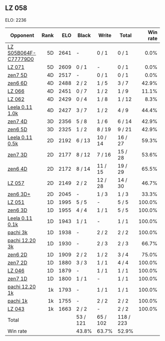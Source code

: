 ## LZ 058 ##

ELO: 2236

Opponent | Rank | ELO | Black | Write | Total | Win rate
---------|-----:|----:|-------|-------|-------|-------:
[LZ S05B064F-C77779D0](LZ%20S05B064F-C77779D0.md) | 5D | 2641 | - | 0 / 1 | 0 / 1 | 0.0%
[LZ 071](LZ%20071.md) | 5D | 2609 | 0 / 1 | - | 0 / 1 | 0.0%
[zen7 5D](zen7%205D.md) | 4D | 2517 | - | 0 / 1 | 0 / 1 | 0.0%
[zen6 6D](zen6%206D.md) | 4D | 2488 | 2 / 2 | 1 / 5 | 3 / 7 | 42.9%
[LZ 066](LZ%20066.md) | 4D | 2451 | 0 / 7 | 1 / 2 | 1 / 9 | 11.1%
[LZ 062](LZ%20062.md) | 4D | 2429 | 0 / 4 | 1 / 8 | 1 / 12 | 8.3%
[Leela 0.11 1.0k](Leela%200.11%201.0k.md) | 4D | 2427 | 3 / 7 | 1 / 2 | 4 / 9 | 44.4%
[zen7 4D](zen7%204D.md) | 3D | 2356 | 5 / 8 | 1 / 6 | 6 / 14 | 42.9%
[zen6 5D](zen6%205D.md) | 3D | 2325 | 1 / 2 | 8 / 19 | 9 / 21 | 42.9%
[Leela 0.11 0.5k](Leela%200.11%200.5k.md) | 2D | 2192 | 6 / 13 | 10 / 14 | 16 / 27 | 59.3%
[zen7 3D](zen7%203D.md) | 2D | 2177 | 8 / 12 | 7 / 16 | 15 / 28 | 53.6%
[zen6 4D](zen6%204D.md) | 2D | 2172 | 8 / 14 | 11 / 15 | 19 / 29 | 65.5%
[LZ 057](LZ%20057.md) | 2D | 2149 | 2 / 2 | 12 / 28 | 14 / 30 | 46.7%
[zen6 3D+](zen6%203D+.md) | 2D | 2045 | - | 1 / 3 | 1 / 3 | 33.3%
[LZ 051](LZ%20051.md) | 1D | 1995 | 5 / 5 | - | 5 / 5 | 100.0%
[zen6 3D](zen6%203D.md) | 1D | 1955 | 4 / 4 | 1 / 1 | 5 / 5 | 100.0%
[Leela 0.11 0.1k](Leela%200.11%200.1k.md) | 1D | 1943 | 1 / 1 | - | 1 / 1 | 100.0%
[pachi 3k](pachi%203k.md) | 1D | 1938 | - | 2 / 2 | 2 / 2 | 100.0%
[pachi 12.20 3k](pachi%2012.20%203k.md) | 1D | 1930 | - | 2 / 3 | 2 / 3 | 66.7%
[zen6 2D](zen6%202D.md) | 1D | 1909 | 2 / 2 | 1 / 2 | 3 / 4 | 75.0%
[zen7 2D](zen7%202D.md) | 1D | 1880 | 3 / 3 | 1 / 1 | 4 / 4 | 100.0%
[LZ 046](LZ%20046.md) | 1D | 1879 | - | 1 / 1 | 1 / 1 | 100.0%
[zen7 1D](zen7%201D.md) | 1D | 1800 | 1 / 1 | - | 1 / 1 | 100.0%
[pachi 12.20 1k](pachi%2012.20%201k.md) | 1k | 1793 | - | 1 / 1 | 1 / 1 | 100.0%
[pachi 1k](pachi%201k.md) | 1k | 1755 | - | 2 / 2 | 2 / 2 | 100.0%
[LZ 043](LZ%20043.md) | 1k | 1663 | 2 / 2 | - | 2 / 2 | 100.0%
Total | | | 53 / 121 | 65 / 102 | 118 / 223 | 
Win rate| | | 43.8% | 63.7% | 52.9% | 
